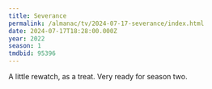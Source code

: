 ```yaml
---
title: Severance
permalink: /almanac/tv/2024-07-17-severance/index.html
date: 2024-07-17T18:28:00.000Z
year: 2022
season: 1
tmdbid: 95396
---
```


A little rewatch, as a treat. Very ready for season two.
